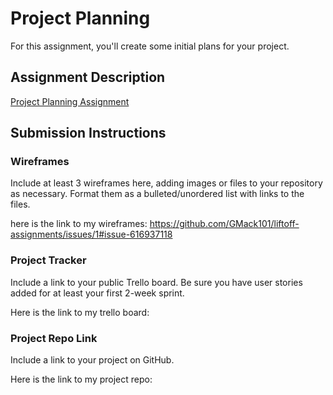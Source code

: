 # Project Planning
For this assignment, you'll create some initial plans for your project.

## Assignment Description
[Project Planning Assignment](https://education.launchcode.org/liftoff/modules/assignments/project-planning)

## Submission Instructions

### Wireframes

Include at least 3 wireframes here, adding images or files to your repository as necessary. Format them as a bulleted/unordered list with links to the files.

here is the link to my wireframes: https://github.com/GMack101/liftoff-assignments/issues/1#issue-616937118


### Project Tracker

Include a link to your public Trello board. Be sure you have user stories added for at least your first 2-week sprint.

Here is the link to my trello board:


### Project Repo Link

Include a link to your project on GitHub.

Here is the link to my project repo:

